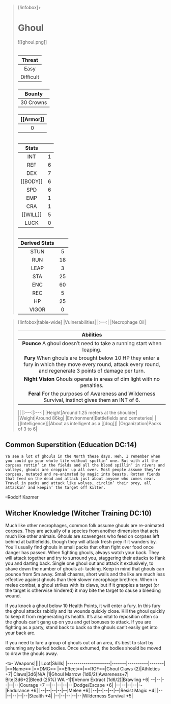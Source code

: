 >[!infobox]+
># Ghoul
>![[ghoul.png]]
>###### 
>|Threat|
>|:---:|
>|Easy|
>|Difficult|
>##### 
>|Bounty|
>|:---:|
>|30 Crowns|
>#####
>|[[Armor]]|
>|:---:|
>|0|
>###### 
>
>|Stats||
>|:---:|:---:|
>|INT|1|
>|REF|6|
>|DEX|7|
>|[[BODY]]|6|
>|SPD|6|
>|EMP|1|
>|CRA|1|
>|[[WILL]]|5|
>|LUCK|0|
>######
>|Derived Stats||
>|:---:|:---:|
>|STUN|5|
>|RUN|18|
>|LEAP|3|
>|STA|25|
>|ENC|60|
>|REC|5|
>|HP|25|
>|VIGOR|0|

>[!infobox|table-wide]
>|Vulnerabilities|
>|:---:|
>|Necrophage Oil|
>
>|Abilities|
>|:---:|
>|**Pounce** A ghoul doesn’t need to take a running start when leaping.|
>|**Fury** When ghouls are brought below 10 HP they enter a fury in which they move every round, attack every round, and regenerate 3 points of damage per turn.|
>|**Night Vision** Ghouls operate in areas of dim light with no penalties.|
>|**Feral** For the purposes of Awareness and Wilderness Survival, instinct gives them an INT of 6.|
>
>||
>|:---:|:---:|
>|Height|Around 1.25 meters at the shoulder|
>|Weight|Around 86kg|
>|Environment|Battlefields and cemeteries|
>|[[Intelligence]]|About as intelligent as a [[dog]]|
>|Organization|Packs of 3 to 6|

## Common Superstition (Education DC:14)
```ad-quote
Ya see a lot of ghouls in the North these days. Heh, I remember when you could go your whole life without spottin’ one. But with all the corpses rottin’ in the fields and all the blood spillin’ in rivers and valleys, ghouls are croppin’ up all over. Most people assume they’re corpses, mutated and re-animated by magic into beasts. Rotten fiends that feed on the dead and attack just about anyone who comes near. Travel in packs and attack like wolves, circlin’ their prey, all attackin’ and keepin’ the target off kilter.
```
–Rodolf Kazmer

## Witcher Knowledge (Witcher Training DC:10)
Much like other necrophages, common folk assume ghouls are re-animated corpses. They are actually of a species from another dimension that acts much like other animals. Ghouls are scavengers who feed on corpses left behind at battlefields, though they will attack fresh prey if it wanders by. You’ll usually find ghouls in small packs that often fight over food once danger has passed. When fighting ghouls, always watch your back. They will attack together and try to surround you, staggering their attacks to flank you and darting back. Single one ghoul out and attack it exclusively, to shave down the number of ghouls at- tacking. Keep in mind that ghouls can pounce from 5m away. Small chasms, short walls and the like are much less effective against ghouls than their slower necrophage brethren. When in melee combat, a ghoul strikes with its claws, but if it grapples a target (or the target is otherwise hindered) it may bite the target to cause a bleeding wound.

If you knock a ghoul below 10 Health Points, it will enter a fury. In this fury the ghoul attacks rabidly and its wounds quickly close. Kill the ghoul quickly to keep it from regenerating its health. It’s also vital to reposition often so the ghouls can’t gang up on you and get bonuses to attack. If you are fighting as a party, stand back to back so the ghouls can’t easily get into your back arc. 

If you need to lure a group of ghouls out of an area, it’s best to start by exhuming any buried bodies. Once exhumed, the bodies should be moved to draw the ghouls away.

-tx-
Weapons||||                  Loot|Skills|
|---------------------|-------|----------|-------|
|==Name==                      |==DMG==    |==Effect==|==ROF==|Ghoul Claws (2)|Athletics +7|
Claws|3d6|N/A    |1|Ghoul Marrow (1d6/2)|Awareness+7|
Bite|3d6+2|Bleed (25%) WA -1|1|Venom Extract (1d6/2)|Brawling +6|
--|--|--|--|--|Courage +7
--|--|--|--|--|Dodge/Escape +6|
|--|--|--|--|--|Endurance +6|
|--|--|--|--|--|Melee +6|
|--|--|--|--|--|Resist Magic +4|
|--|--|--|--|--|Stealth +4|
|--|--|--|--|--|Wilderness Survival +5|